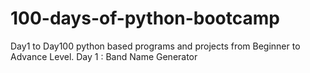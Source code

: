 # 100-days-of-python-bootcamp
Day1 to Day100 python based programs and projects from Beginner to Advance Level.
Day 1 : Band Name Generator
